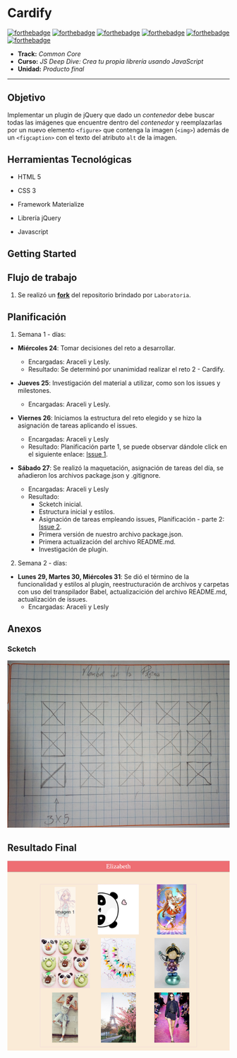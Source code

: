 # Cardify

[![forthebadge](http://forthebadge.com/images/badges/built-by-developers.svg)](http://forthebadge.com)
[![forthebadge](http://forthebadge.com/images/badges/uses-css.svg)](http://forthebadge.com)
[![forthebadge](http://forthebadge.com/images/badges/uses-html.svg)](http://forthebadge.com)
[![forthebadge](http://forthebadge.com/images/badges/uses-js.svg)](http://forthebadge.com)
[![forthebadge](http://forthebadge.com/images/badges/uses-git.svg)](http://forthebadge.com)
[![forthebadge](http://forthebadge.com/images/badges/validated-html5.svg)](http://forthebadge.com)

* **Track:** _Common Core_
* **Curso:** _JS Deep Dive: Crea tu propia librería usando JavaScript_
* **Unidad:** _Producto final_

***

## **Objetivo**

Implementar un plugin de jQuery que dado un _contenedor_ debe buscar todas las
imágenes que encuentre dentro del _contenedor_ y reemplazarlas por un nuevo
elemento `<figure>` que contenga la imagen (`<img>`) además de un `<figcaption>`
con el texto del atributo `alt` de la imagen.

## **Herramientas Tecnológicas**

* HTML 5

* CSS 3

* Framework Materialize

* Librería jQuery

* Javascript

## **Getting Started**

## **Flujo de trabajo**

1. Se realizó un [**fork**](https://gist.github.com/ivandevp/1de47ae69a5e139a6622d78c882e1f74)
   del repositorio brindado por `Laboratoria`.

## **Planificación**

1. Semana 1 - días:

  - **Miércoles 24**: Tomar decisiones del reto a desarrollar.
    - Encargadas: Araceli y Lesly.
    - Resultado: Se determinó por unanimidad realizar el reto 2 - Cardify.

  - **Jueves 25**: Investigación del material a utilizar, como son los issues y milestones.
    - Encargadas: Araceli y Lesly.

  - **Viernes 26**: Iniciamos la estructura del reto elegido y se hizo la asignación de tareas aplicando el issues.
    - Encargadas: Araceli y Lesly
    - Resultado: Planificación parte 1, se puede observar dándole click en el siguiente enlace: [Issue 1](https://github.com/AraceliGS/cardify/issues/1).

  - **Sábado 27**: Se realizó la maquetación, asignación de tareas del día, se añadieron los archivos package.json y .gitignore.
    - Encargadas: Araceli y Lesly
    - Resultado: 
      - Scketch inicial.
      - Estructura inicial y estilos.
      - Asignación de tareas empleando issues, Planificación - parte 2: [Issue 2](https://github.com/AraceliGS/cardify/issues/3).
      - Primera versión de nuestro archivo package.json.
      - Primera actualización del archivo README.md.
      - Investigación de plugin.

2. Semana 2 - días:

  - **Lunes 29, Martes 30, Miércoles 31**: Se dió el término de la funcionalidad y estilos al plugin, reestructuración de archivos y carpetas con uso del transpilador Babel, actualizacición del archivo README.md, actualización de issues.
    - Encargadas: Araceli y Lesly

## **Anexos**

### **Scketch**

![scketch-inicial](public/assets/docs/scketch-inicial.jpg "scketch-inicial")

## **Resultado Final**

![resultado-final](public/assets/docs/resultado-final.png "resultado-final")